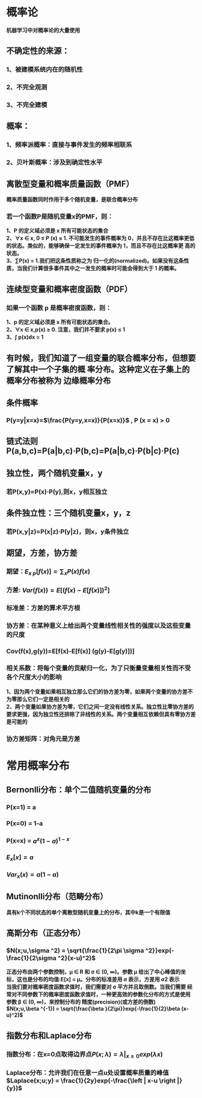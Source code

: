 # 概率论
**机器学习中对概率论的大量使用**
## 不确定性的来源：
### 1、被建模系统内在的随机性
### 2、不完全观测
### 3、不完全建模
## 概率：
### 1、频率派概率：直接与事件发生的频率相联系
### 2、贝叶斯概率：涉及到确定性水平
## 离散型变量和概率质量函数（PMF）
**概率质量函数同时作用于多个随机变量，是联合概率分布**
### 若一个函数P是随机变量x的PMF，则：
**1、P 的定义域必须是 x 所有可能状态的集合  
2、∀x ∈ x, 0 ≤ P (x) ≤ 1. 不可能发生的事件概率为 0，并且不存在比这概率更低 的状态。类似的，能够确保一定发生的事件概率为 1，而且不存在比这概率更 高的状态。  
3、∑P(x) = 1.我们把这条性质称之为 归一化的(normalized)。如果没有这条性质，当我们计算很多事件其中之一发生的概率时可能会得到大于 1 的概率。**  
## 连续型变量和概率密度函数（PDF）
### 如果一个函数 p 是概率密度函数，则：
**1、p 的定义域必须是 x 所有可能状态的集合。  
2、∀x ∈ x,p(x) ≥ 0. 注意，我们并不要求 p(x) ≤ 1  
3、∫ p(x)dx = 1**  
## 有时候，我们知道了一组变量的联合概率分布，但想要了解其中一个子集的概 率分布。这种定义在子集上的概率分布被称为 边缘概率分布
## 条件概率
### P(y=y|x=x)=$\frac{P(y=y,x=x)}{P(x=x)}$ , P (x = x) > 0
## 链式法则 P(a,b,c)=P(a|b,c)·P(b,c)=P(a|b,c)·P(b|c)·P(c)
## 独立性，两个随机变量x，y
### 若P(x,y)=P(x)·P(y),则x，y相互独立
## 条件独立性：三个随机变量x，y，z
### 若P(x,y|z)=P(x|z)·P(y|z)，则x，y条件独立
## 期望，方差，协方差
### 期望：$E_{x~p}[f(x)] = \sum_{x}P(x)f(x)$
### 方差: $Var(f(x)) = E[(f(x)-E[f(x)])^2]$
### 标准差：方差的算术平方根
### 协方差：在某种意义上给出两个变量线性相关性的强度以及这些变量的尺度
### Cov(f(x),g(y))=E[f(x)-E[f(x)] (g(y)-E[g(y)])]
### 相关系数：将每个变量的贡献归一化，为了只衡量变量相关性而不受各个尺度大小的影响
**1、因为两个变量如果相互独立那么它们的协方差为零，如果两个变量的协方差不为零那么它们一定是相关的  
2、两个变量如果协方差为零，它们之间一定没有线性关系。独立性比零协方差的要求更强，因为独立性还排除了非线性的关系。两个变量相互依赖但具有零协方差是可能的**  
### 协方差矩阵：对角元是方差
# 常用概率分布
## Bernonlli分布：单个二值随机变量的分布
### P(x=1) = a
### P(x=0) = 1-a
### P(x=x) = $a^{x}(1-a)^{1-x}$
### $E_{x}[x] = a$
### $Var_{x}(x) = a(1-a)$
## Mutinonlli分布（范畴分布）
**具有k个不同状态的单个离散型随机变量上的分布，其中k是一个有限值**
## 高斯分布（正态分布）
### $N(x;u,\sigma ^2) = \sqrt{\frac{1}{2\pi \sigma ^2}}exp(-\frac{1}{2\sigma ^2}(x-u)^2)$
**正态分布由两个参数控制，μ ∈ R 和 σ ∈ (0, ∞)。参数 μ 给出了中心峰值的坐标，这也是分布的均值:E[x] = μ。分布的标准差用 σ 表示，方差用 σ2 表示**  
**当我们要对概率密度函数求值时，我们需要对 σ 平方并且取倒数。当我们需要 经常对不同参数下的概率密度函数求值时，一种更高效的参数化分布的方式是使用 参数 β ∈ (0, ∞)，来控制分布的 精度(precision)(或方差的倒数)**  
**$N(x;u,\beta ^{-1}) = \sqrt{\frac{\beta }{2\pi}}exp(-\frac{1}{2}\beta (x-u)^2)$**
## 指数分布和Laplace分布
### 指数分布：在x=0点取得边界点$P(x;\lambda)=\lambda |_{x\geq 0} exp(\lambda x)$
### Laplace分布：允许我们在任意一点u处设置概率质量的峰值$Laplace(x;u;y) = \frac{1}{2y}exp(-\frac{\left | x-u \right |}{y})$
